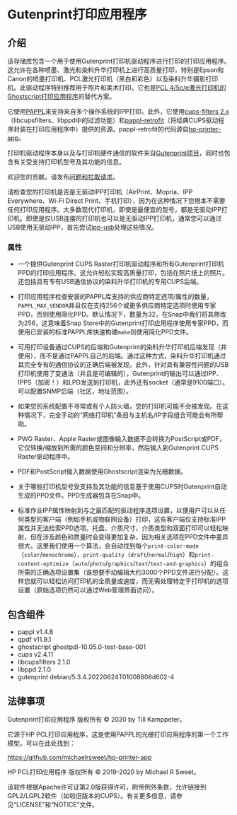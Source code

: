 # Gutenprint打印应用程序

## 介绍

该存储库包含一个用于使用Gutenprint打印机驱动程序进行打印的打印应用程序。这允许在各种喷墨、激光和染料升华打印机上进行高质量打印，特别是Epson和Canon的喷墨打印机、PCL激光打印机（黑白和彩色）以及染料升华摄影打印机。此驱动程序特别推荐用于照片和美术打印。它也是[PCL 4/5c/e激光打印机的Ghostscript打印应用程序](https://github.com/OpenPrinting/ghostscript-printer-app)的替代方案。

它使用[PAPPL](https://www.msweet.org/pappl)来支持来自多个操作系统的IPP打印。此外，它使用[cups-filters 2.x](https://github.com/OpenPrinting/cups-filters)（libcupsfilters、libppd中的过滤功能）和[pappl-retrofit](https://github.com/OpenPrinting/pappl-retrofit)（将经典CUPS驱动程序封装在打印应用程序中）提供的资源。pappl-retrofit的代码源自[hp-printer-app](https://github.com/michaelrsweet/hp-printer-app)。

打印机驱动程序本身以及与打印机硬件通信的软件来自[Gutenprint项目](http://gimp-print.sourceforge.net/)，同时也包含有关受支持打印机型号及其功能的信息。

欢迎您的贡献。请发布[问题和拉取请求](https://github.com/OpenPrinting/gutenprint-printer-app)。

请检查您的打印机是否是无驱动IPP打印机（AirPrint、Mopria、IPP Everywhere、Wi-Fi Direct Print、手机打印），因为在这种情况下您根本不需要任何打印应用程序。大多数现代打印机，即使是最便宜的型号，都是无驱动IPP打印机。即使是仅USB连接的打印机也可以是无驱动IPP打印机，通常您可以通过USB使用无驱动IPP，首先尝试[ipp-usb](https://github.com/OpenPrinting/ipp-usb)处理这些情况。

### 属性

- 一个提供Gutenprint CUPS Raster打印机驱动程序和所有Gutenprint打印机PPD的打印应用程序。这允许轻松实现高质量打印，包括在照片纸上的照片。还包括具有专有USB通信协议的染料升华打印机的专用CUPS后端。

- 打印应用程序检查安装的PAPPL库支持的供应商特定选项/属性的数量，`PAPPL_MAX_VENDOR`并且仅在支持256个或更多供应商特定选项时使用专家PPD，否则使用简化PPD。默认情况下，数量为32，在Snap中我们将其修改为256，这意味着Snap Store中的Gutenprint打印应用程序使用专家PPD，而使用已安装的标准PAPPL库快速构建`make`则使用简化PPD文件。

- 可用打印设备通过CUPS的后端和Gutenprint的染料升华打印机后端发现（并使用），而不是通过PAPPL自己的后端。通过这种方式，染料升华打印机通过其完全专有的通信协议的正确后端被发现。此外，针对具有兼容性问题的USB打印机使用了变通法（并且是可编辑的），Gutenprint的输出可以通过IPP、IPPS（加密！）和LPD发送到打印机，此外还有socket（通常是9100端口）。可以配置SNMP后端（社区，地址范围）。

- 如果您的系统配置不寻常或有个人防火墙，您的打印机可能不会被发现。在这种情况下，完全手动的“网络打印机”条目与主机名/IP字段组合可能会有所帮助。

- PWG Raster、Apple Raster或图像输入数据不会转换为PostScript或PDF，它仅转换/缩放到所需的颜色空间和分辨率，然后输入到Gutenprint CUPS Raster驱动程序中。

- PDF和PostScript输入数据使用Ghostscript渲染为光栅数据。

- 关于哪些打印机型号受支持及其功能的信息基于使用CUPS时Gutenprint自动生成的PPD文件。PPD生成器包含在Snap中。

- 标准作业IPP属性映射到与之最匹配的驱动程序选项设置，以便用户可以从任何类型的客户端（例如手机或物联网设备）打印，这些客户端仅支持标准IPP属性并无法检索PPD选项。托盘、介质尺寸、介质类型和双面打印可以轻松映射，但在涉及颜色和质量时会变得更加复杂，因为相关选项在PPD文件中差异很大。这里我们使用一个算法，会自动找到每个`print-color-mode`（`color`/`monochrome`）、`print-quality`（`draft`/`normal`/`high`）和`print-content-optimize`（`auto`/`photo`/`graphics`/`text`/`text-and-graphics`）的组合所需的正确选项设置集（谁想要手动编辑大约3000个PPD文件进行分配）。这样您就可以轻松访问打印机的全质量或速度，而无需处理特定于打印机的选项设置（原始选项仍然可以通过Web管理界面访问）。

<!-- Begin 包含组件 -->
## 包含组件
  - pappl v1.4.8
  - qpdf v11.9.1
  - ghostscript ghostpdl-10.05.0-test-base-001
  - cups v2.4.11
  - libcupsfilters 2.1.0
  - libppd 2.1.0
  - gutenprint debian/5.3.4.20220624T01008808d602-4
<!-- End 包含组件 -->

## 法律事项

Gutenprint打印应用程序 版权所有 © 2020 by Till Kamppeter。

它源于HP PCL打印应用程序，这是使用PAPPL的光栅打印应用程序的第一个工作模型。可以在此处找到：

https://github.com/michaelrsweet/hp-printer-app

HP PCL打印应用程序 版权所有 © 2019-2020 by Michael R Sweet。

该软件根据Apache许可证第2.0版获得许可，附带例外条款，允许链接到GPL2/LGPL2软件（如较旧版本的CUPS）。有关更多信息，请参见“LICENSE”和“NOTICE”文件。